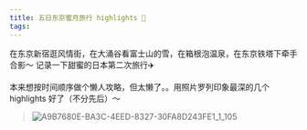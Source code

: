 ```yaml
---
title: 五日东京蜜月旅行 highlights 🗼
tags:
---
```


在东京新宿逛风情街，在大涌谷看富士山的雪，在箱根泡温泉，在东京铁塔下牵手合影～ 记录一下甜蜜的日本第二次旅行✈️

本来想按时间顺序做个懒人攻略，但太懒了。。用照片罗列印象最深的几个 highlights 好了（不分先后）～
> ![A9B7680E-BA3C-4EED-8327-30FA8D243FE1_1_105](/images/blog/200104_japan_travel/A9B7680E-BA3C-4EED-8327-30FA8D243FE1_1_105_c.jpeg)


<!--more-->







